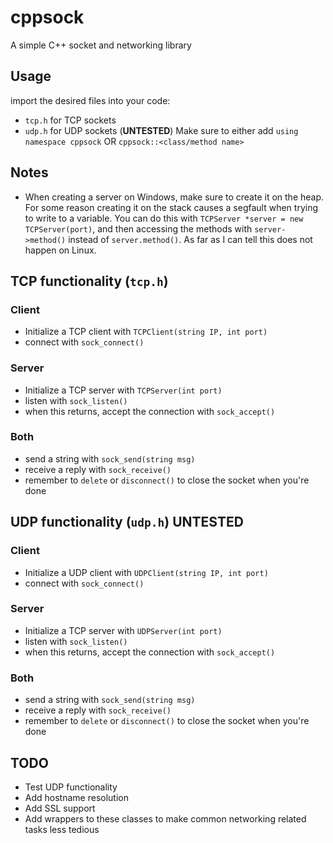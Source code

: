 # cppsock
A simple C++ socket and networking library

## Usage

import the desired files into your code:
* `tcp.h` for TCP sockets
* `udp.h` for UDP sockets (**UNTESTED**)
Make sure to either add `using namespace cppsock` OR `cppsock::<class/method name>`

## Notes
* When creating a server on Windows, make sure to create it on the heap. For some reason creating it on the stack causes a segfault when trying to write to a variable. You can do this with `TCPServer *server = new TCPServer(port)`, and then accessing the methods with `server->method()` instead of `server.method()`. As far as I can tell this does not happen on Linux.

## TCP functionality (`tcp.h`)
### Client
* Initialize a TCP client with `TCPClient(string IP, int port)`
* connect with `sock_connect()`

### Server
* Initialize a TCP server with `TCPServer(int port)`
* listen with `sock_listen()`
* when this returns, accept the connection with `sock_accept()`

### Both
* send a string with `sock_send(string msg)`
* receive a reply with `sock_receive()`
* remember to `delete` or `disconnect()` to close the socket when you're done

## UDP functionality (`udp.h`) **UNTESTED**
### Client
* Initialize a UDP client with `UDPClient(string IP, int port)`
* connect with `sock_connect()`

### Server
* Initialize a TCP server with `UDPServer(int port)`
* listen with `sock_listen()`
* when this returns, accept the connection with `sock_accept()`

### Both
* send a string with `sock_send(string msg)`
* receive a reply with `sock_receive()`
* remember to `delete` or `disconnect()` to close the socket when you're done


## TODO
* Test UDP functionality
* Add hostname resolution
* Add SSL support
* Add wrappers to these classes to make common networking related tasks less tedious
